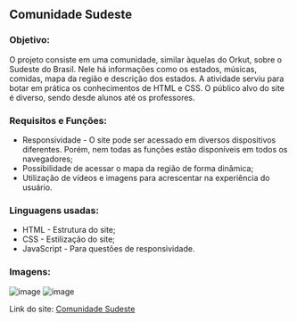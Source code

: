 ## Comunidade Sudeste

### Objetivo:
<p>O projeto consiste em uma comunidade, similar àquelas do Orkut, sobre o Sudeste do Brasil. Nele há informações como os estados, músicas, comidas, mapa da região e descrição dos estados. A atividade serviu para botar em prática os conhecimentos de HTML e CSS. O público alvo do site é diverso, sendo desde alunos até os professores.</p>

### Requisitos e Funções:
<ul>
 <li>Responsividade - O site pode ser acessado em diversos dispositivos diferentes. Porém, nem todas as funções estão disponíveis em todos os navegadores;</li>
 <li>Possibilidade de acessar o mapa da região de forma dinâmica;</li>
 <li>Utilização de vídeos e imagens para acrescentar na experiência do usuário.</li>
</ul>

### Linguagens usadas:
<ul>
 <li>HTML - Estrutura do site;</li>
 <li>CSS - Estilização do site;</li>
 <li>JavaScript - Para questões de responsividade.</li>
</ul>

### Imagens:
![image](https://github.com/bruno08nunes/sudeste/assets/139359503/e49372c2-e783-4104-83af-a65947f1c1d8)
![image](https://github.com/bruno08nunes/sudeste/assets/139359503/423b717f-de94-41d9-99c2-e318c34a75f5)

Link do site: <a href="https://bruno08nunes.github.io/sudeste/index.html">Comunidade Sudeste</a>
